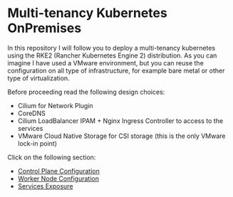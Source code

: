 # Multi-tenancy Kubernetes OnPremises

In this repository I will follow you to deploy a multi-tenancy kubernetes using the RKE2 (Rancher Kubernetes Engine 2) distribution. As you can imagine I have used a VMware environment, but you can reuse the configuration on all type of infrastructure, for example bare metal or other type of virtualization.

Before proceeding read the following design choices:

- Cilium for Network Plugin
- CoreDNS
- Cilium LoadBalancer IPAM + Nginx Ingress Controller to access to the services
- VMware Cloud Native Storage for CSI storage (this is the only VMware lock-in point) 

Click on the following section:

- [Control Plane Configuration](https://github.com/emilianopepe/kubernetes-onprem/blob/main/docs/control-plane-configuration.md)
- [Worker Node Configuration](https://github.com/emilianopepe/kubernetes-onprem/blob/main/docs/worker-node-configuration.md)
- [Services Exposure](https://github.com/emilianopepe/kubernetes-onprem/blob/main/docs/services-exposure.md)
